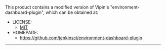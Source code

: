This product contains a modified version of Vipin's "environment-dashboard-plugin", 
which can be obtained at:
  * LICENSE:
    * [MIT](https://github.com/jenkinsci/environment-dashboard-plugin/blob/master/LICENSE.txt)
  * HOMEPAGE:
    * https://github.com/jenkinsci/environment-dashboard-plugin

-------------------------------------------------------------------------------
